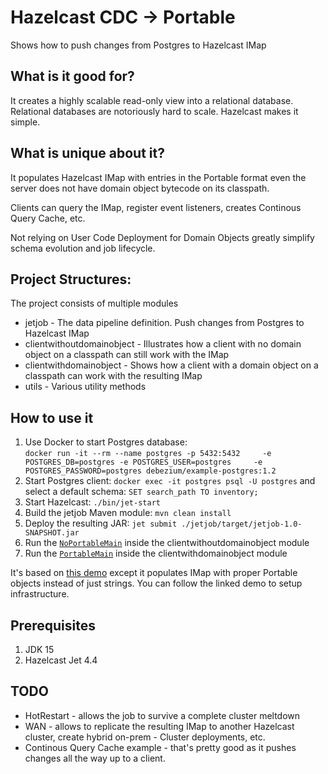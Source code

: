 # Hazelcast CDC -> Portable
Shows how to push changes from Postgres to Hazelcast IMap

## What is it good for?
It creates a highly scalable read-only view into a relational database. 
Relational databases are notoriously hard to scale. Hazelcast makes it simple.

## What is unique about it?
It populates Hazelcast IMap with entries in the Portable format even the server does not have 
domain object bytecode on its classpath. 

Clients can query the IMap, register event listeners, creates Continous Query
Cache, etc. 

Not relying on User Code Deployment for Domain Objects
greatly simplify schema evolution and job lifecycle.

## Project Structures:
The project consists of multiple modules 
- jetjob - The data pipeline definition. Push changes from Postgres to Hazelcast IMap
- clientwithoutdomainobject - Illustrates how a client with no domain object on a classpath can still work with the IMap
- clientwithdomainobject - Shows how a client with a domain object on a classpath can work with the resulting IMap
- utils - Various utility methods

## How to use it
1. Use Docker to start Postgres database:  
   `docker run -it --rm --name postgres -p 5432:5432     -e POSTGRES_DB=postgres -e POSTGRES_USER=postgres     -e POSTGRES_PASSWORD=postgres debezium/example-postgres:1.2`
2. Start Postgres client: `docker exec -it postgres psql -U postgres` and select a default schema: `SET search_path TO inventory;`
3. Start Hazelcast: `./bin/jet-start`
4. Build the jetjob Maven module: `mvn clean install`
5. Deploy the resulting JAR: `jet submit ./jetjob/target/jetjob-1.0-SNAPSHOT.jar`
6. Run the [`NoPortableMain`](https://github.com/jerrinot/cdcportable/blob/9c0ec43435444d048c57d411708c8361a6f5c6f6/clientwithoutdomainobject/src/main/java/info/jerrinot/cdcportable/client/client/NoPortableMain.java#L13) inside the clientwithoutdomainobject module
7. Run the [`PortableMain`](https://github.com/jerrinot/cdcportable/blob/9c0ec43435444d048c57d411708c8361a6f5c6f6/clientwithdomainobject/src/main/java/info/jerrinot/cdcportable/client/PortableMain.java#L16) inside the clientwithdomainobject module

It's based on [this demo](https://jet-start.sh/docs/next/tutorials/cdc-postgres) except it populates IMap
with proper Portable objects instead of just strings. You can follow the linked demo to setup infrastructure.  

## Prerequisites
1. JDK 15
2. Hazelcast Jet 4.4

## TODO
- HotRestart - allows the job to survive a complete cluster meltdown
- WAN - allows to replicate the resulting IMap to another Hazelcast cluster, 
  create hybrid on-prem - Cluster deployments, etc.
- Continous Query Cache example - that's pretty good as it pushes changes all the way up to a client.
